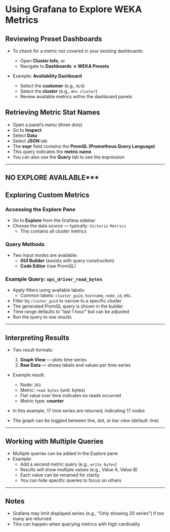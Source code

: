# Using Grafana to Explore WEKA Metrics

## Reviewing Preset Dashboards

- To check for a metric not covered in your existing dashboards:
  - Open **Cluster Info**, or
  - Navigate to **Dashboards → WEKA Presets**

- Example: **Availability Dashboard**
  - Select the **customer** (e.g., `N/A`)
  - Select the  **cluster** (e.g., `dev cluster`)
  - Review available metrics within the dashboard panels

## Retrieving Metric Stat Names

- Open a panel’s menu (three dots)
- Go to **Inspect**
- Select **Data**
- Select **JSON** tab
- The **expr** field contains the **PromQL (Prometheus Query Language)**
- This query indicates the **metric name**
- You can also use the **Query** tab to see the expression 

---


## NO EXPLORE AVAILABLE***
## Exploring Custom Metrics

### Accessing the Explore Pane

- Go to **Explore** from the Grafana sidebar
- Choose the data source — typically: `Victoria Metrics`
  - This contains all cluster metrics

### Query Methods

- Two input modes are available:
  - **GUI Builder** (assists with query construction)
  - **Code Editor** (raw PromQL)

### Example Query: `ops_driver_read_bytes`

- Apply filters using available labels:
  - Common labels: `cluster_guid`, `hostname`, `node_id`, etc.
- Filter by `cluster_guid` to narrow to a specific cluster
- The generated PromQL query is shown in the builder
- Time range defaults to "last 1 hour" but can be adjusted
- Run the query to see results

---

## Interpreting Results

- Two result formats:
  1. **Graph View** — plots time series
  2. **Raw Data** — shows labels and values per time series

- Example result:
  - Node: `261`
  - Metric: `read bytes` (unit: bytes)
  - Flat value over time indicates no reads occurred
  - Metric type: **counter**

- In this example, 17 time series are returned, indicating 17 nodes
- The graph can be toggled between line, dot, or bar view (default: line)

---

## Working with Multiple Queries

- Multiple queries can be added in the Explore pane
- Example:
  - Add a second metric query (e.g., `write bytes`)
  - Results will show multiple values (e.g., Value A, Value B)
  - Each value can be renamed for clarity
  - You can hide specific queries to focus on others

---

## Notes

- Grafana may limit displayed series (e.g., “Only showing 20 series”) if too many are returned
- This can happen when querying metrics with high cardinality